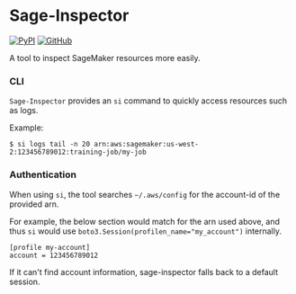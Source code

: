 # Sage-Inspector


[![PyPI](https://img.shields.io/pypi/v/sageinspector.svg?style=flat-square)](https://pypi.org/project/sageinspector/)
[![GitHub](https://img.shields.io/github/license/awslabs/sageinspector.svg?style=flat-square)](./LICENSE)

A tool to inspect SageMaker resources more easily.

### CLI

`Sage-Inspector` provides an `si` command to quickly access resources such as logs.

Example:

    $ si logs tail -n 20 arn:aws:sagemaker:us-west-2:123456789012:training-job/my-job


### Authentication

When using `si`, the tool searches `~/.aws/config` for the account-id of the
provided arn.

For example, the below section would match for the arn used above, and thus
`si` would use `boto3.Session(profilen_name="my_account")` internally.

```
[profile my-account]
account = 123456789012
```

If it can't find account information, sage-inspector falls back to a default
session.
